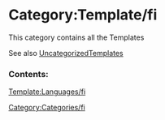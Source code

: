 # Category:Template/fi
This category contains all the Templates

See also [UncategorizedTemplates](Special:UncategorizedTemplates.md)

### Contents:

[Template:Languages/fi](Template:Languages/fi.md)

[Category:Categories/fi](Category:Categories/fi.md)
